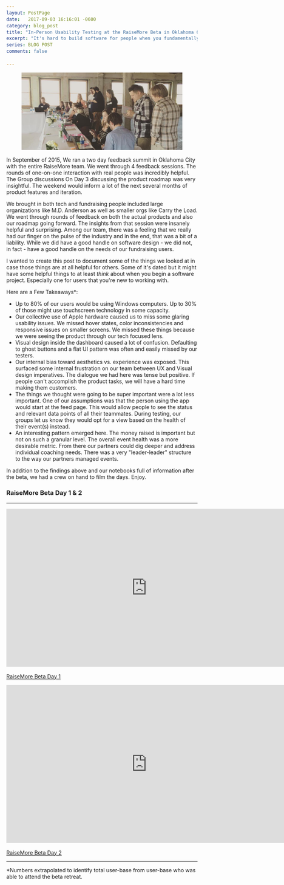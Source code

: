 ```yaml
---
layout: PostPage
date:   2017-09-03 16:16:01 -0600
category: blog_post
title: "In-Person Usability Testing at the RaiseMore Beta in Oklahoma City"
excerpt: "It's hard to build software for people when you fundamentally do not understand them. Go figure."
series: BLOG POST
comments: false

---
```


<figure class="container__image container__break mt-1 mb-1">
  <img src="/assets/images/rm-beta.jpg" alt="The Gaston Foundation Website" />
</figure>

In September of 2015, We ran a two day feedback summit in Oklahoma City with the entire RaiseMore team. We went through 4 feedback sessions. The rounds of one-on-one interaction with real people was incredibly helpful. The Group discussions On Day 3 discussing the product roadmap was very insightful. The weekend would inform a lot of the next several months of product features and iteration.

We brought in both tech and fundraising people included large organizations like M.D. Anderson as well as smaller orgs like Carry the Load. We went through rounds of feedback on both the actual products and also our roadmap going forward. The insights from that session were insanely helpful and surprising. Among our team, there was a feeling that we really had our finger on the pulse of the industry and in the end, that was a bit of a liability. While we did have a good handle on software design - we did not, in fact - have a good handle on the needs of our fundraising users.

I wanted to create this post to document some of the things we looked at in case those things are at all helpful for others. Some of it's dated but it might have some helpful things to at least _think_ about when you begin a software project. Especially one for users that you're new to working with.

Here are a Few Takeaways*:

- Up to 80% of our users would be using Windows computers. Up to 30% of those might use touchscreen technology in some capacity.
- Our collective use of Apple hardware caused us to miss some glaring usability issues. We missed hover states, color inconsistencies and responsive issues on smaller screens. We missed these things because we were seeing the product through our tech focused lens.
- Visual design inside the dashboard caused a lot of confusion. Defaulting to ghost buttons and a flat UI pattern was often and easily missed by our testers.
- Our internal bias toward aesthetics vs. experience was exposed. This surfaced some internal frustration on our team between UX and Visual design imperatives. The dialogue we had here was tense but positive. If people can't accomplish the product tasks, we will have a hard time making them customers.
- The things we thought were going to be super important were a lot less important. One of our assumptions was that the person using the app would start at the feed page. This would allow people to see the status and relevant data points of all their teammates. During testing, our groups let us know they would opt for a view based on the health of their event(s) instead.
- An interesting pattern emerged here. The money raised is important but not on such a granular level. The overall event health was a more desirable metric. From there our partners could dig deeper and address individual coaching needs. There was a very "leader-leader" structure to the way our partners managed events.

In addition to the findings above and our notebooks full of information after the beta, we had a crew on hand to film the days. Enjoy.

### RaiseMore Beta Day 1 & 2
<hr>

<iframe src="https://player.vimeo.com/video/200031506?byline=0&portrait=0" width="740" height="416" frameborder="0" webkitallowfullscreen mozallowfullscreen allowfullscreen></iframe>
<p><a href="https://vimeo.com/200031506">RaiseMore Beta Day 1</a></p>

<iframe src="https://player.vimeo.com/video/200031482?byline=0&portrait=0" width="740" height="416" frameborder="0" webkitallowfullscreen mozallowfullscreen allowfullscreen></iframe>
<p><a href="https://vimeo.com/200031482">RaiseMore Beta Day 2</a></p>

<hr>
*Numbers extrapolated to identify total user-base from user-base who was able to attend the beta retreat.
